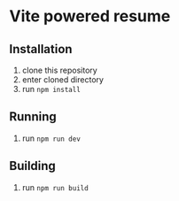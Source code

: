 # Vite powered resume

## Installation
1. clone this repository
2. enter cloned directory
3. run ```npm install```

## Running
1. run ```npm run dev```

## Building
1. run ```npm run build```
